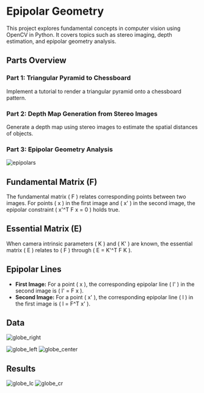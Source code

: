 # Epipolar Geometry

This project explores fundamental concepts in computer vision using OpenCV in Python. It covers topics such as stereo imaging, depth estimation, and epipolar geometry analysis.

## Parts Overview

### Part 1: Triangular Pyramid to Chessboard

Implement a tutorial to render a triangular pyramid onto a chessboard pattern.

### Part 2: Depth Map Generation from Stereo Images

Generate a depth map using stereo images to estimate the spatial distances of objects.

### Part 3: Epipolar Geometry Analysis
![epipolars](https://github.com/user-attachments/assets/ffa9ccdc-bfab-4856-a818-1769e429b9c8)



## Fundamental Matrix (F)

The fundamental matrix \( F \) relates corresponding points between two images. For points \( x \) in the first image and \( x' \) in the second image, the epipolar constraint \( x'^T F x = 0 \) holds true.

## Essential Matrix (E)

When camera intrinsic parameters \( K \) and \( K' \) are known, the essential matrix \( E \) relates to \( F \) through \( E = K'^T F K \).

## Epipolar Lines

- **First Image:** For a point \( x \), the corresponding epipolar line \( l' \) in the second image is \( l' = F x \).
- **Second Image:** For a point \( x' \), the corresponding epipolar line \( l \) in the first image is \( l = F^T x' \).

## Data

![globe_right](https://github.com/user-attachments/assets/534a3c72-b71a-47de-b9f1-2c974f758fd0)

![globe_left](https://github.com/user-attachments/assets/d3afa867-0526-4f67-8c37-cf9007140344)
![globe_center](https://github.com/user-attachments/assets/95dc9e8f-001d-45bd-a197-79ce8dd45b93)


## Results


![globe_lc](https://github.com/user-attachments/assets/1d20fb5f-d764-42c2-afab-acc7e4a8bce9)
![globe_cr](https://github.com/user-attachments/assets/33912466-2cbc-457b-b2b0-19d1a8d3866c)





